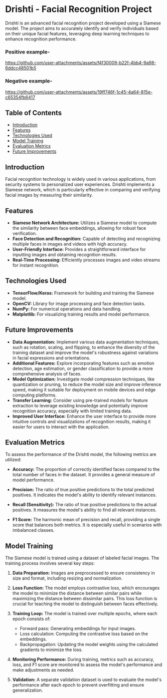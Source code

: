 # Drishti - Facial Recognition Project
Drishti is an advanced facial recognition project developed using a Siamese model. The project aims to accurately identify and verify individuals based on their unique facial features, leveraging deep learning techniques to enhance recognition performance.

### Positive example-
https://github.com/user-attachments/assets/f4f30009-b22f-4bb4-9a98-6ddcc48501b5

### Negative example-
https://github.com/user-attachments/assets/19ff746f-1c45-4a64-815e-c65354fb6417

## Table of Contents
- [Introduction](#introduction)
- [Features](#features)
- [Technologies Used](#technologies-used)
- [Model Training](#model-training)
- [Evaluation Metrics](#evaluation-metrics)
- [Future Improvements](#future-improvements)

## Introduction
Facial recognition technology is widely used in various applications, from security systems to personalized user experiences. Drishti implements a Siamese network, which is particularly effective in comparing and verifying facial images by measuring their similarity.

## Features
- **Siamese Network Architecture:** Utilizes a Siamese model to compute the similarity between face embeddings, allowing for robust face verification.
- **Face Detection and Recognition:** Capable of detecting and recognizing multiple faces in images and videos with high accuracy.
- **User-Friendly Interface:** Provides a straightforward interface for inputting images and obtaining recognition results.
- **Real-Time Processing:** Efficiently processes images and video streams for instant recognition.

## Technologies Used
- **TensorFlow/Keras:** Framework for building and training the Siamese model.
- **OpenCV:** Library for image processing and face detection tasks.
- **NumPy:** For numerical operations and data handling.
- **Matplotlib:** For visualizing training results and model performance.

## Future Improvements
- **Data Augmentation:** Implement various data augmentation techniques, such as rotation, scaling, and flipping, to enhance the diversity of the training dataset and improve the model's robustness against variations in facial expressions and orientations.
- **Additional Features:** Explore incorporating features such as emotion detection, age estimation, or gender classification to provide a more comprehensive analysis of faces.
- **Model Optimization:** Investigate model compression techniques, like quantization or pruning, to reduce the model size and improve inference speed, making it suitable for deployment on mobile devices and edge computing platforms.
- **Transfer Learning:** Consider using pre-trained models for feature extraction to leverage existing knowledge and potentially improve recognition accuracy, especially with limited training data.
- **Improved User Interface:** Enhance the user interface to provide more intuitive controls and visualizations of recognition results, making it easier for users to interact with the application.

## Evaluation Metrics
To assess the performance of the Drishti model, the following metrics are utilized:

- **Accuracy:** The proportion of correctly identified faces compared to the total number of faces in the dataset. It provides a general measure of model performance.

- **Precision:** The ratio of true positive predictions to the total predicted positives. It indicates the model's ability to identify relevant instances.
  
- **Recall (Sensitivity):** The ratio of true positive predictions to the actual positives. It measures the model's ability to find all relevant instances.

- **F1 Score:** The harmonic mean of precision and recall, providing a single score that balances both metrics. It is especially useful in scenarios with imbalanced classes.

## Model Training
The Siamese model is trained using a dataset of labeled facial images. The training process involves several key steps:

1. **Data Preparation:** Images are preprocessed to ensure consistency in size and format, including resizing and normalization.
  
2. **Loss Function:** The model employs contrastive loss, which encourages the model to minimize the distance between similar pairs while maximizing the distance between dissimilar pairs. This loss function is crucial for teaching the model to distinguish between faces effectively.

3. **Training Loop:** The model is trained over multiple epochs, where each epoch consists of:
   - Forward pass: Generating embeddings for input images.
   - Loss calculation: Computing the contrastive loss based on the embeddings.
   - Backpropagation: Updating the model weights using the calculated gradients to minimize the loss.

4. **Monitoring Performance:** During training, metrics such as accuracy, loss, and F1 score are monitored to assess the model's performance and make adjustments as needed.

5. **Validation:** A separate validation dataset is used to evaluate the model's performance after each epoch to prevent overfitting and ensure generalization.


